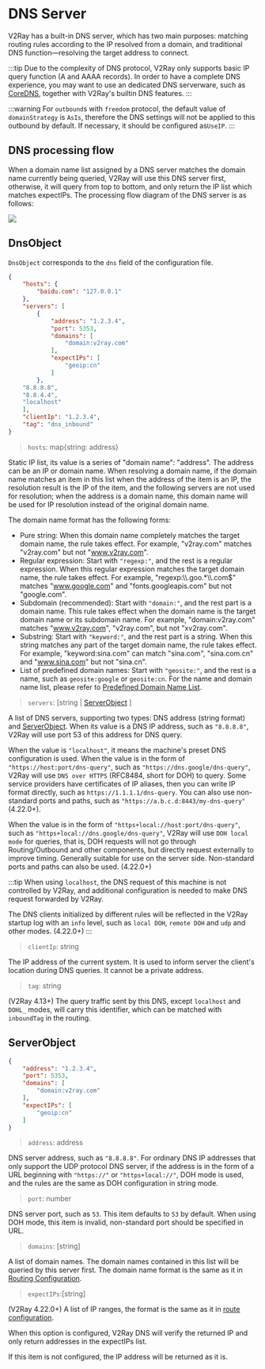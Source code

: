 # DNS Server

V2Ray has a built-in DNS server, which has two main purposes: matching routing rules according to the IP resolved from a domain, and traditional DNS function—resolving the target address to connect.

:::tip
Due to the complexity of DNS protocol, V2Ray only supports basic IP query function (A and AAAA records). In order to have a complete DNS experience, you may want to use an dedicated DNS serverware, such as [CoreDNS](https://coredns.io), together with V2Ray's builtin DNS features.
:::

:::warning
For `outbound`s with `freedom` protocol, the default value of `domainStrategy` is `AsIs`, therefore the DNS settings will not be applied to this outbound by default. If necessary, it should be configured as`UseIP`.
:::

## DNS processing flow

When a domain name list assigned by a DNS server matches the domain name currently being queried, V2Ray will use this DNS server first, otherwise, it will query from top to bottom, and only return the IP list which matches expectIPs. The processing flow diagram of the DNS server is as follows:

![](/dns_flowchart_en.png)

## DnsObject

`DnsObject` corresponds to the `dns` field of the configuration file.

```json
{
    "hosts": {
        "baidu.com": "127.0.0.1"
    },
    "servers": [
        {
            "address": "1.2.3.4",
            "port": 5353,
            "domains": [
                "domain:v2ray.com"
            ],
            "expectIPs": [
                "geoip:cn"
            ]
        },
    "8.8.8.8",
    "8.8.4.4",
    "localhost"
    ],
    "clientIp": "1.2.3.4",
    "tag": "dns_inbound"
}
```

> `hosts`: map{string: address}

Static IP list, its value is a series of "domain name": "address". The address can be an IP or domain name. When resolving a domain name, if the domain name matches an item in this list when the address of the item is an IP, the resolution result is the IP of the item, and the following servers are not used for resolution; when the address is a domain name, this domain name will be used for IP resolution instead of the original domain name.

The domain name format has the following forms:

* Pure string: When this domain name completely matches the target domain name, the rule takes effect. For example, "v2ray.com" matches "v2ray.com" but not "www.v2ray.com".
* Regular expression: Start with `"regexp:"`, and the rest is a regular expression. When this regular expression matches the target domain name, the rule takes effect. For example, "regexp:\\\\.goo.*\\\\.com$" matches "www.google.com" and "fonts.googleapis.com" but not "google.com".
* Subdomain (recommended): Start with `"domain:"`, and the rest part is a domain name. This rule takes effect when the domain name is the target domain name or its subdomain name. For example, "domain:v2ray.com" matches "www.v2ray.com", "v2ray.com", but not "xv2ray.com".
* Substring: Start with `"keyword:"`, and the rest part is a string. When this string matches any part of the target domain name, the rule takes effect. For example, "keyword:sina.com" can match "sina.com", "sina.com.cn" and "www.sina.com" but not "sina.cn".
* List of predefined domain names: Start with `"geosite:"`, and the rest is a name, such as `geosite:google` or `geosite:cn`. For the name and domain name list, please refer to [Predefined Domain Name List](routing.md#dlc).

>`servers`: \[string | [ServerObject](#serverobject) \]

A list of DNS servers, supporting two types: DNS address (string format) and [ServerObject](#serverobject). When its value is a DNS IP address, such as `"8.8.8.8"`, V2Ray will use port 53 of this address for DNS query.

When the value is `"localhost"`, it means the machine's preset DNS configuration is used. When the value is in the form of `"https://host:port/dns-query"`, such as `"https://dns.google/dns-query"`, V2Ray will use `DNS over HTTPS` (RFC8484, short for DOH) to query. Some service providers have certificates of IP aliases, then you can write IP format directly, such as `https://1.1.1.1/dns-query`. You can also use non-standard ports and paths, such as `"https://a.b.c.d:8443/my-dns-query"` (4.22.0+).

When the value is in the form of `"https+local://host:port/dns-query"`, such as `"https+local://dns.google/dns-query"`, V2Ray will use `DOH local mode` for queries, that is, DOH requests will not go through Routing/Outbound and other components, but directly request externally to improve timing. Generally suitable for use on the server side. Non-standard ports and paths can also be used. (4.22.0+)

:::tip
When using `localhost`, the DNS request of this machine is not controlled by V2Ray, and additional configuration is needed to make DNS request forwarded by V2Ray.

The DNS clients initialized by different rules will be reflected in the V2Ray startup log with an `info` level, such as `local DOH`, `remote DOH` and `udp` and other modes. (4.22.0+)
:::

> `clientIp`: string

The IP address of the current system. It is used to inform server the client's location during DNS queries. It cannot be a private address.

> `tag`: string

(V2Ray 4.13+) The query traffic sent by this DNS, except `localhost` and `DOHL_` modes, will carry this identifier, which can be matched with `inboundTag` in the routing.

## ServerObject

```json
{
    "address": "1.2.3.4",
    "port": 5353,
    "domains": [
        "domain:v2ray.com"
    ],
    "expectIPs": [
        "geoip:cn"
    ]
}
```

> `address`: address

DNS server address, such as `"8.8.8.8"`. For ordinary DNS IP addresses that only support the UDP protocol DNS server, if the address is in the form of a URL beginning with `"https://"` or `"https+local://"`, DOH mode is used, and the rules are the same as DOH configuration in string mode.

> `port`: number

DNS server port, such as `53`. This item defaults to `53` by default. When using DOH mode, this item is invalid, non-standard port should be specified in URL.

> `domains`: \[string\]

A list of domain names. The domain names contained in this list will be queried by this server first. The domain name format is the same as it in [Routing Configuration](routing.md#ruleobject).

> `expectIPs`:\[string\]

(V2Ray 4.22.0+) A list of IP ranges, the format is the same as it in [route configuration](routing.md#ruleobject).

When this option is configured, V2Ray DNS will verify the returned IP and only return addresses in the expectIPs list.

If this item is not configured, the IP address will be returned as it is.
